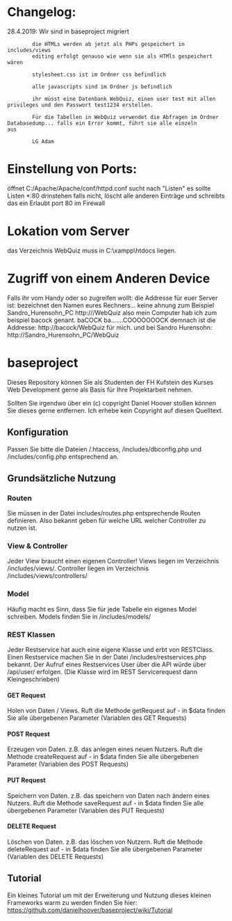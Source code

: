 # Changelog:
28.4.2019: Wir sind in baseproject migriert
            
            die HTMLs werden ab jetzt als PHPs gespeichert in includes/views
            editing erfolgt genauso wie wenn sie als HTMls gespeichert wären

            stylesheet.css ist im Ordner css befindlich

            alle javascripts sind im Ordner js befindlich

            ihr müsst eine Datenbank WebQuiz, einen user test mit allen privileges und den Passwort test1234 erstellen.

            Für die Tabellen in WebQuiz verwendet die Abfragen im Ordner Databasedump... falls ein Error kommt, führt sie alle einzeln           aus 
            
            LG Adam
# Einstellung von Ports:
öffnet C:/Apache/Apache/conf/httpd.conf 
sucht nach "Listen"
es sollte Listen *:80 drinstehen
falls nicht, löscht alle anderen Einträge und schreibts das ein
Erlaubt port 80 im Firewall
# Lokation vom Server
das Verzeichnis WebQuiz muss in C:\xampp\htdocs liegen.
# Zugriff von einem Anderen Device
Falls ihr vom Handy oder so zugreifen wollt:
die Addresse für euer Server ist:
<ComputerName> bezeichnet den Namen eures Rechners... keine ahnung zum Beispiel Sandro_Hurensohn_PC
http://<ComputerName>/WebQuiz
also mein Computer hab ich zum beispiel bacock genant. baCOCK ba.......COOOOOOOCK
demnach ist die Addresse:
http://bacock/WebQuiz 
für mich.
und bei Sandro Hurensohn:
http://Sandro_Hurensohn_PC/WebQuiz
# baseproject

Dieses Repository können Sie als Studenten der FH Kufstein des Kurses Web Development gerne als Basis für Ihre Projektarbeit nehmen.

Sollten Sie irgendwo über ein (c) copyright Daniel Hoover stoßen können Sie dieses gerne entfernen. Ich erhebe kein Copyright auf diesen Quelltext.

## Konfiguration

Passen Sie bitte die Dateien /.htaccess, /includes/dbconfig.php und /includes/config.php entsprechend an. 

## Grundsätzliche Nutzung

### Routen

Sie müssen in der Datei includes/routes.php entsprechende Routen definieren. Also bekannt geben für welche URL welcher Controller zu nutzen ist.

### View & Controller
Jeder View braucht einen eigenen Controller! Views liegen im Verzeichnis /includes/views/. Controller liegen im Verzeichnis /includes/views/controllers/

### Model
Häufig macht es Sinn, dass Sie für jede Tabelle ein eigenes Model schreiben. Models finden Sie in /includes/models/

### REST Klassen

Jeder Restservice hat auch eine eigene Klasse und erbt von RESTClass. Einen Restservice machen Sie in der Datei /includes/restservices.php bekannt.
Der Aufruf eines Restservices User über die API würde über /api/user/ erfolgen. (Die Klasse wird im REST Servicerequest dann Kleingeschrieben)

#### GET Request

Holen von Daten / Views. Ruft die Methode getRequest auf - in $data finden Sie alle übergebenen Parameter (Variablen des GET Requests)

#### POST Request

Erzeugen von Daten. z.B. das anlegen eines neuen Nutzers. Ruft die Methode createRequest auf - in $data finden Sie alle übergebenen Parameter (Variablen des POST Requests)

#### PUT Request

Speichern von Daten. z.B. das speichern von Daten nach ändern eines Nutzers. Ruft die Methode saveRequest auf - in $data finden Sie alle übergebenen Parameter (Variablen des PUT Requests)

#### DELETE Request

Löschen von Daten. z.B. das löschen von Nutzern. Ruft die Methode deleteRequest auf - in $data finden Sie alle übergebenen Parameter (Variablen des DELETE Requests)

## Tutorial

Ein kleines Tutorial um mit der Erweiterung und Nutzung dieses kleinen Frameworks warm zu werden finden Sie hier:
https://github.com/danielhoover/baseproject/wiki/Tutorial
